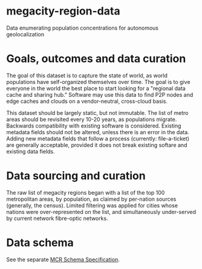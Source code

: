 # megacity-region-data
Data enumerating population concentrations for autonomous geolocalization

# Goals, outcomes and data curation

The goal of this dataset is to capture the state of world, as world populations have self-organized themselves over time.  The goal is to give everyone in the world the best place to start looking for a "regional data cache and sharing hub."  Software may use this data to find P2P nodes and edge caches and clouds on a vendor-neutral, cross-cloud basis.

This dataset should be largely static, but not immutable.  The list of metro areas should be revisited every 10-20 years, as populations migrate.  Backwards compatibility with existing software is considered.   Existing metadata fields should not be altered, unless there is an error in the data.   Adding new metadata fields that follow a process (currently: file-a-ticket) are generally acceptable, provided it does not break existing softare and existing data fields.

# Data sourcing and curation

The raw list of megacity regions began with a list of the top 100 metropolitan areas, by population, as claimed by per-nation sources (generally, the census).  Limited filtering was applied for cities whose nations were over-represented on the list, and simultaneously under-served by current network fibre-optic networks.

# Data schema

See the separate [MCR Schema Specification](MCR-schema.md).

